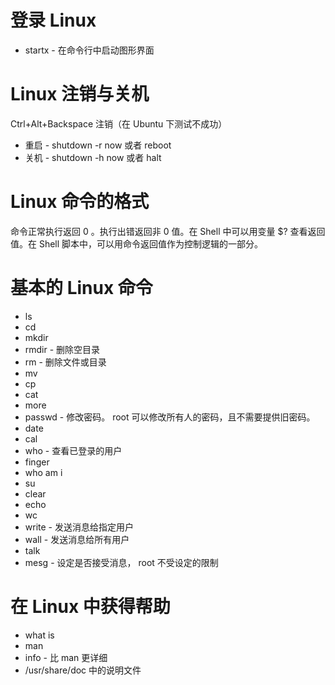 # 登录 Linux
* startx - 在命令行中启动图形界面


# Linux 注销与关机
Ctrl+Alt+Backspace 注销（在 Ubuntu 下测试不成功）


* 重启 - shutdown -r now 或者 reboot
* 关机 - shutdown -h now 或者 halt


# Linux 命令的格式
命令正常执行返回 0 。执行出错返回非 0 值。在 Shell 中可以用变量 $? 查看返回值。在 Shell 脚本中，可以用命令返回值作为控制逻辑的一部分。


# 基本的 Linux 命令
* ls
* cd
* mkdir
* rmdir - 删除空目录
* rm - 删除文件或目录
* mv
* cp
* cat
* more
* passwd - 修改密码。 root 可以修改所有人的密码，且不需要提供旧密码。
* date
* cal
* who - 查看已登录的用户
* finger
* who am i
* su
* clear
* echo
* wc
* write - 发送消息给指定用户
* wall - 发送消息给所有用户
* talk
* mesg - 设定是否接受消息， root 不受设定的限制


# 在 Linux 中获得帮助
* what is
* man
* info - 比 man 更详细
* /usr/share/doc 中的说明文件
